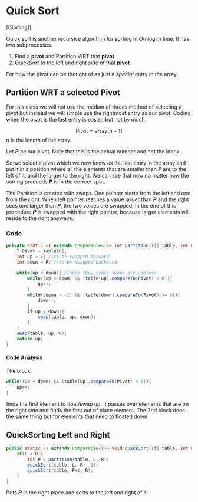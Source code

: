 # Quick Sort
[[Sorting]]

Quick sort is another recursive algorithm for sorting in $O(n\log{n})$ time. It has two subprocesses.

1. Find a **pivot** and Partition WRT that **pivot** 
2. QuickSort to the left and right side of that **pivot**

For now the pivot can be thought of as just a *special* entry in the array.

## Partition WRT a selected Pivot
For this class we will not use the median of threes method of selecting a pivot but instead we will simple use the rightmost entry as our pivot. Coding when the pivot is the last entry is easier, but not by much.

$$\text{Pivot} = \text{array}[n - 1]$$
$n$ is the length of the array. 

Let ***P*** be our pivot. Note that this is the actual number and not the index.

So we select a pivot which we now know as the last entry in the array and put it in a position where all the elements that are smaller than ***P*** are to the left of it, and the larger to the right. We can see that now no matter how the sorting proceeds ***P*** is in the correct spot.

The Partition is created with swaps. One pointer starts from the left and one from the right. When left pointer reaches a value larger than ***P*** and the right sees one larger than ***P***, the two values are swapped. In the end of this procedure ***P*** is swapped with the right pointer, because larger elements will reside to the right anyways.

### Code
```java
private static <T extends Comparable<T>> int partition(T[] table, int L, int R) {  
    T Pivot = table[R];  
	int up = L; //to be swapped forward  
	int down = R; //to be swapped backward  
  
 	while(up < down){ //once they cross swaps are useless  
 		while((up < down) && (table[up].compareTo(Pivot) < 0)){  
            up++;  
 		}  
        while((down > -1) && (table[down].compareTo(Pivot) >= 0)){  
            down--;  
 		}  
        if(up < down){  
            swap(table, up, down);  
 		}  
    }  
    swap(table, up, R);  
	return up; 
}
```

#### Code Analysis 
The block:
```java
while((up < down) && (table[up].compareTo(Pivot) < 0)){  
	up++;  
} 
```
finds the first element to float/swap up. It passes over elements that are on the right *side* and finds the first out of place element. The 2nd block does the same thing but for elements that need to floated down.

## QuickSorting Left and Right

```java
public static <T extends Comparable<T>> void quickSort(T[] table, int L, int R){  
    if(L < R){  
		int P = partition(table, L, R);  
		quickSort(table, L, P - 1);  
		quickSort(table, P+1, R);  
	}
}
```

Puts ***P*** in the right place and sorts to the left and right of it. 
